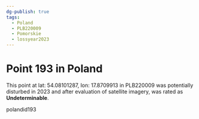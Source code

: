 ```yaml
---
dg-publish: true
tags:
  - Poland
  - PLB220009
  - Pomorskie
  - lossyear2023
---
```


# Point 193 in Poland

This point at lat: 54.08101287, lon: 17.8709913 in PLB220009 was potentially disturbed in 2023 and after evaluation of satellite imagery, was rated as **Undeterminable**.



polandid193